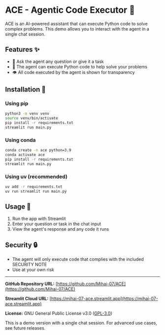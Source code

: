 # ACE - Agentic Code Executor 🤖

ACE is an AI-powered assistant that can execute Python code to solve complex problems. This demo allows you to interact with the agent in a single chat session.

## Features ✨
- 💬 Ask the agent any question or give it a task
- 🐍 The agent can execute Python code to help solve your problems
- 👁️ All code executed by the agent is shown for transparency

## Installation 🚀

### Using pip
```bash
python3 -m venv venv
source venv/bin/activate
pip install -r requirements.txt
streamlit run main.py
```

### Using conda
```bash
conda create -n ace python=3.9
conda activate ace
pip install -r requirements.txt
streamlit run main.py
```

### Using uv (recommended)
```bash
uv add -r requirements.txt
uv run streamlit run main.py
```

## Usage 📖
1. Run the app with Streamlit
2. Enter your question or task in the chat input
3. View the agent's response and any code it runs

## Security 🔒
- The agent will only execute code that complies with the included SECURITY NOTE
- Use at your own risk

---

**GitHub Repository URL:** [https://github.com/Mihai-07/ACE](https://github.com/Mihai-07/ACE)

**Streamlit Cloud URL:** [https://mihai-07-ace.streamlit.app](https://mihai-07-ace.streamlit.app)

**License:** GNU General Public License v3.0 ([GPL-3.0](https://www.gnu.org/licenses/gpl-3.0.html))

This is a demo version with a single chat session. For advanced use cases, see future releases.
